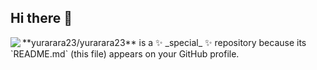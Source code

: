 ## Hi there 👋


<a href="https://github.com/anuraghazra/github-readme-stats">
  <img align="left" src="https://github-readme-stats.vercel.app/api/top-langs/?username=yurarara23" />
</a>**yurarara23/yurarara23** is a ✨ _special_ ✨ repository because its `README.md` (this file) appears on your GitHub profile.


